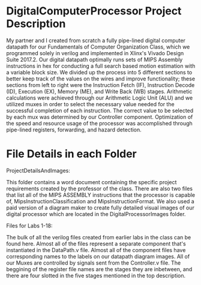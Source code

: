 # DigitalComputerProcessor Project Description
My partner and I created from scratch a fully pipe-lined digital computer datapath for our Fundamentals of Computer Organization Class, which we programmed solely in verilog and implemented in Xlinx's Vivado Design Suite 2017.2. Our digital datapath optimally runs sets of MIPS Assembly instructions in hex for conducting a full search based motion estimation with a variable block size. We divided up the process into 5 different sections to better keep track of the values on the wires and improve functionality; these sections from left to right were the Instruction Fetch (IF), Instruction Decode (ID), Execution (EX), Memory (ME), and Write Back (WB) stages. Arithmetic calculations were achieved through our Arithmetic Logic Unit (ALU) and we utilized muxes in order to select the necessary value needed for the successful completion of each instruction. The correct value to be selected by each mux was determined by our Controller component. Optimization of the speed and resource usage of the processor was accomplished through pipe-lined registers, forwarding, and hazard detection.

# File Details in each Folder 

ProjectDetailsAndImages: 

This folder contains a word document containing the specific project requirements created by the professor of the class. There are also two files that list all of the MIPS ASSEMBLY instructions that the processor is capable of, MipsInstructionClassification and MipsInstructionFormat. We also used a paid version of a diagram maker to create fully detailed visual images of our digital processor which are located in the DigitalProcessorImages folder. 

Files for Labs 1-18:

The bulk of all the verilog files created from earlier labs in the class can be found here. Almost all of the files represent a separate component that's instantiated in the DataPath.v file. Almost all of the component files have corresponding names to the labels on our datapath diagram images. All of our Muxes are controlled by signals sent from the Controller.v file. The beggining of the register file names are the stages they are inbetween, and there are four slotted in the five stages mentioned in the top description. 



